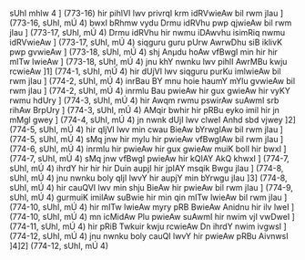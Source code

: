 sUhI mhlw 4 ] (773-16)
hir pihlVI lwv privrqI krm idRVwieAw bil rwm jIau ] (773-16, sUhI, mÚ 4)
bwxI bRhmw vydu Drmu idRVhu pwp qjwieAw bil rwm jIau ] (773-17, sUhI, mÚ 4)
Drmu idRVhu hir nwmu iDAwvhu isimRiq nwmu idRVwieAw ] (773-17, sUhI, mÚ 4)
siqguru guru pUrw AwrwDhu siB iklivK pwp gvwieAw ] (773-18, sUhI, mÚ 4)
shj Anµdu hoAw vfBwgI min hir hir mITw lwieAw ] (773-18, sUhI, mÚ 4)
jnu khY nwnku lwv pihlI AwrMBu kwju rcwieAw ]1] (774-1, sUhI, mÚ 4)
hir dUjVI lwv siqguru purKu imlwieAw bil rwm jIau ] (774-2, sUhI, mÚ 4)
inrBau BY mnu hoie haumY mYlu gvwieAw bil rwm jIau ] (774-2, sUhI, mÚ 4)
inrmlu Bau pwieAw hir gux gwieAw hir vyKY rwmu hdUry ] (774-3, sUhI, mÚ 4)
hir Awqm rwmu pswirAw suAwmI srb rihAw BrpUry ] (774-3, sUhI, mÚ 4)
AMqir bwhir hir pRBu eyko imil hir jn mMgl gwey ] (774-4, sUhI, mÚ 4)
jn nwnk dUjI lwv clweI Anhd sbd vjwey ]2] (774-5, sUhI, mÚ 4)
hir qIjVI lwv min cwau BieAw bYrwgIAw bil rwm jIau ] (774-5, sUhI, mÚ 4)
sMq jnw hir mylu hir pwieAw vfBwgIAw bil rwm jIau ] (774-6, sUhI, mÚ 4)
inrmlu hir pwieAw hir gux gwieAw muiK bolI hir bwxI ] (774-7, sUhI, mÚ 4)
sMq jnw vfBwgI pwieAw hir kQIAY AkQ khwxI ] (774-7, sUhI, mÚ 4)
ihrdY hir hir hir Duin aupjI hir jpIAY msqik Bwgu jIau ] (774-8, sUhI, mÚ 4)
jnu nwnku boly qIjI lwvY hir aupjY min bYrwgu jIau ]3] (774-8, sUhI, mÚ 4)
hir cauQVI lwv min shju BieAw hir pwieAw bil rwm jIau ] (774-9, sUhI, mÚ 4)
gurmuiK imilAw suBwie hir min qin mITw lwieAw bil rwm jIau ] (774-10, sUhI, mÚ 4)
hir mITw lwieAw myry pRB BwieAw Anidnu hir ilv lweI ] (774-10, sUhI, mÚ 4)
mn icMidAw Plu pwieAw suAwmI hir nwim vjI vwDweI ] (774-11, sUhI, mÚ 4)
hir pRiB Twkuir kwju rcwieAw Dn ihrdY nwim ivgwsI ] (774-12, sUhI, mÚ 4)
jnu nwnku boly cauQI lwvY hir pwieAw pRBu AivnwsI ]4]2] (774-12, sUhI, mÚ 4)


